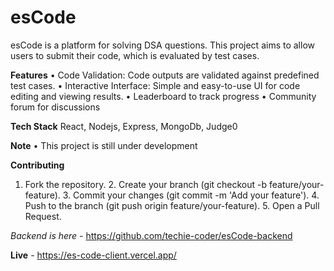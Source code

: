 # esCode

esCode is a platform for solving DSA questions. This project aims to allow users to submit their code, which is evaluated by test cases.

**Features**
	•	Code Validation: Code outputs are validated against predefined test cases.
 	•	Interactive Interface: Simple and easy-to-use UI for code editing and viewing results.
  • Leaderboard to track progress
  • Community forum for discussions

**Tech Stack**
  React, Nodejs, Express, MongoDb, Judge0
  
**Note**
  • This project is still under development

**Contributing**
  1.	Fork the repository.
	2.	Create your branch (git checkout -b feature/your-feature).
	3.	Commit your changes (git commit -m 'Add your feature').
	4.	Push to the branch (git push origin feature/your-feature).
	5.	Open a Pull Request.

*Backend is here* - https://github.com/techie-coder/esCode-backend

**Live** - https://es-code-client.vercel.app/

